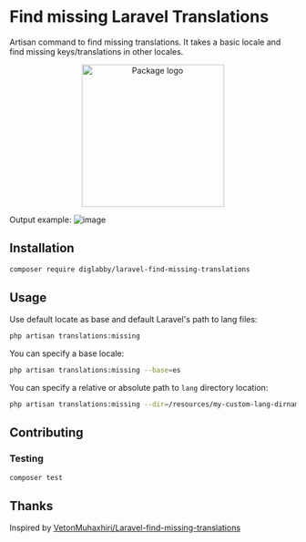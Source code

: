 # Find missing Laravel Translations

Artisan command to find missing translations.
It takes a basic locale and find missing keys/translations in other locales.

<p align="center"><img src="https://user-images.githubusercontent.com/5278175/83045008-a9ce0a80-a04d-11ea-89db-90e709ca7b0d.png" alt="Package logo" width="250"></p>

Output example:
![image](https://user-images.githubusercontent.com/5278175/83042847-c7e63b80-a04a-11ea-92f9-c05be014a0cf.png)

## Installation
```sh
composer require diglabby/laravel-find-missing-translations
```

## Usage
Use default locate as base and default Laravel's path to lang files:
```sh
php artisan translations:missing
```

You can specify a base locale:
```sh
php artisan translations:missing --base=es
```

You can specify a relative or absolute path to `lang` directory location:
```sh
php artisan translations:missing --dir=/resources/my-custom-lang-dirname
```

## Contributing

### Testing
```sh
composer test
```

## Thanks

Inspired by [VetonMuhaxhiri/Laravel-find-missing-translations](https://github.com/VetonMuhaxhiri/Laravel-find-missing-translations)